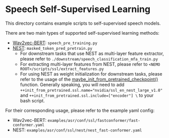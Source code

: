 # Speech Self-Supervised Learning

This directory contains example scripts to self-supervised speech models. 

There are two main types of supported self-supervised learning methods:
- [Wav2vec-BERT](https://arxiv.org/abs/2108.06209): `speech_pre_training.py`
- [NEST](https://arxiv.org/abs/2408.13106): `masked_token_pred_pretrain.py`
    - For downstream tasks that use NEST as multi-layer feature extractor, please refer to `./downstream/speech_classification_mfa_train.py`
    - For extracting multi-layer features from NEST, please refer to `<NEMO ROOT>/scripts/ssl/extract_features.py`
    - For using NEST as weight initialization for downstream tasks, please refer to the usage of the [maybe_init_from_pretrained_checkpoint()](https://github.com/NVIDIA/NeMo/blob/main/nemo/core/classes/modelPT.py#L1251) function. Generally speaking, you will need to add `++init_from_pretrained.ssl.name="nvidia/ssl_en_nest_large_v1.0"` and `++init_from_pretrained.ssl.include=["encoder"] \` to your bash script.


For their corresponding usage, please refer to the example yaml config:
- Wav2vec-BERT: `examples/asr/conf/ssl/fastconformer/fast-conformer.yaml`
- NEST: `examples/asr/conf/ssl/nest/nest_fast-conformer.yaml`


